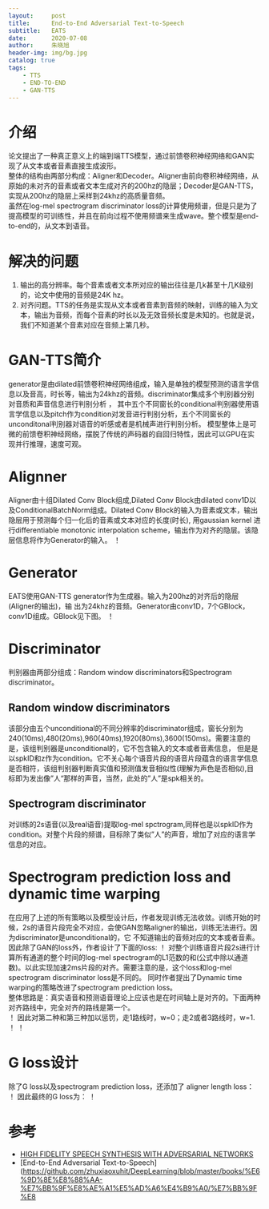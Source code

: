 ```yaml
---
layout:     post
title:      End-to-End Adversarial Text-to-Speech
subtitle:   EATS
date:       2020-07-08
author:     朱晓旭
header-img: img/bg.jpg
catalog: true
tags:
    - TTS
    - END-TO-END
    - GAN-TTS
---
```

# 介绍
论文提出了一种真正意义上的端到端TTS模型，通过前馈卷积神经网络和GAN实现了从文本或者音素直接生成波形。      
整体的结构由两部分构成：Aligner和Decoder。Aligner由前向卷积神经网络，从原始的未对齐的音素或者文本生成对齐的200hz的隐层；Decoder是GAN-TTS，实现从200hz的隐层上采样到24khz的高质量音频。     
虽然在log-mel spectrogram discriminator loss的计算使用频谱，但是只是为了提高模型的可训练性，并且在前向过程不使用频谱来生成wave。整个模型是end-to-end的，从文本到语音。

# 解决的问题
1. 输出的高分辨率。每个音素或者文本所对应的输出往往是几k甚至十几K级别的，论文中使用的音频是24K hz。           
2. 对齐问题。TTS的任务是实现从文本或者音素到音频的映射，训练的输入为文本，输出为音频，而每个音素的时长以及无效音频长度是未知的。也就是说，我们不知道某个音素对应在音频上第几秒。   

# GAN-TTS简介
generator是由dilated前馈卷积神经网络组成，输入是单独的模型预测的语言学信息以及音高，时长等，输出为24khz的音频。discriminator集成多个判别器分别对音质和声音信息进行判别分析 ，
其中五个不同窗长的conditional判别器使用语言学信息以及pitch作为condition对发音进行判别分析，五个不同窗长的unconditonal判别器对语音的听感或者是机械声进行判别分析。
模型整体上是可微的前馈卷积神经网络，摆脱了传统的声码器的自回归特性，因此可以GPU在实现并行推理，速度可观。

# Alignner
Aligner由十组Dilated Conv Block组成,Dilated Conv Block由dilated conv1D以及ConditionalBatchNorm组成。Dilated Conv Block的输入为音素或文本，输出隐层用于预测每个归一化后的音素或文本对应的长度(时长),
用gaussian kernel 进行differentiable monotonic interpolation scheme，输出作为对齐的隐层。该隐层信息将作为Generator的输入。
！[](/img/eats_1.JPG)

# Generator
EATS使用GAN-TTS generator作为生成器。输入为200hz的对齐后的隐层(Aligner的输出)，输
出为24khz的音频。Generator由conv1D，7个GBlock，conv1D组成。GBlock见下图。
！[](/img/eats_2.JPG)

# Discriminator
判别器由两部分组成：Random window discriminators和Spectrogram discriminator。

## Random window discriminators
该部分由五个unconditional的不同分辨率的discriminator组成，窗长分别为240(10ms),480(20ms),960(40ms),1920(80ms),3600(150ms)。需要注意的是，该组判别器是unconditional的，它不包含输入的文本或者音素信息，
但是是以spkID和z作为condition。它不关心每个语音片段的语音片段蕴含的语言学信息是否相符，该组判别器判断真实值和预测值发音相似性(理解为声色是否相似),目标即为发出像”人“那样的声音，当然，此处的”人”是spk相关的。

## Spectrogram discriminator
对训练的2s语音(以及real语音)提取log-mel spctrogram,同样也是以spkID作为condition。对整个片段的频谱，目标除了类似”人”的声音，增加了对应的语言学信息的对应。

# Spectrogram prediction loss and dynamic time warping
在应用了上述的所有策略以及模型设计后，作者发现训练无法收敛。训练开始的时候，2s的语音片段完全不对应，会使GAN忽略aligner的输出，训练无法进行。因为discriminator是unconditional的，它
不知道输出的音频对应的文本或者音素。因此除了GAN的loss外，作者设计了下面的loss:
！[](/img/eats_3.JPG)
对整个训练语音片段2s进行计算所有通道的整个时间的log-mel spectrogram的L1范数的和(公式中除以通道数)。以此实现加速2ms片段的对齐。需要注意的是，这个loss和log-mel spectrogram discriminator loss是不同的。
同时作者提出了Dynamic time warping的策略改进了spectrogram prediction loss。      
整体思路是：真实语音和预测语音理论上应该也是在时间轴上是对齐的。下面两种对齐路线中，完全对齐的路线是第一个。    
！[](/img/eats_4.JPG)
因此对第二种和第三种加以惩罚，走1路线时，w=0；走2或者3路线时，w=1.   
！[](/img/eats_5.JPG)
！[](/img/eats_6.JPG)
# G loss设计
除了G loss以及spectrogram prediction loss，还添加了 aligner length loss：
！[](/img/eats_7.JPG)
因此最终的G loss为：
！[](/img/eats_8.JPG)

# 参考 
- [HIGH FIDELITY SPEECH SYNTHESIS WITH ADVERSARIAL NETWORKS](https://arxiv.org/pdf/1909.11646.pdf)
- [End-to-End Adversarial Text-to-Speech](https://github.com/zhuxiaoxuhit/DeepLearning/blob/master/books/%E6%9D%8E%E8%88%AA-%E7%BB%9F%E8%AE%A1%E5%AD%A6%E4%B9%A0/%E7%BB%9F%E8
